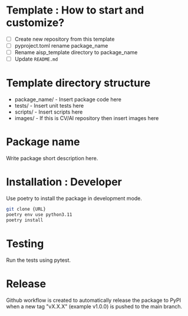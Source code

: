 # Template : How to start and customize?

- [ ] Create new repository from this template
- [ ] pyproject.toml rename package_name
- [ ] Rename aisp_template directory to package_name
- [ ] Update `README.md`

# Template directory structure

- package_name/ - Insert package code here
- tests/ - Insert unit tests here
- scripts/ - Insert scripts here
- images/ - If this is CV/AI repository then insert images here

# Package name

Write package short description here.

# Installation : Developer

Use poetry to install the package in development mode.

```bash
git clone {URL}
poetry env use python3.11
poetry install
```



# Testing   

Run the tests using pytest.

# Release

Github workflow is created to automatically release the package to PyPI when a new tag "vX.X.X" (example v1.0.0) is pushed to the main branch. 

